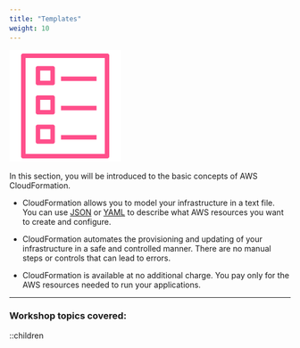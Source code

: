 ```yaml
---
title: "Templates"
weight: 10
---
```


![template-png](/static/basics/templates/template-1.png)

In this section, you will be introduced to the basic concepts of AWS CloudFormation.

* CloudFormation allows you to model your infrastructure in a text file. You can use [JSON](https://json.org/) or
  [YAML](https://yaml.org/) to describe what AWS resources you want to create and configure.

* CloudFormation automates the provisioning and updating of your infrastructure in a safe and controlled manner.
  There are no manual steps or controls that can lead to errors.

* CloudFormation is available at no additional charge. You pay only for the AWS resources needed to run your applications.

---

### Workshop topics covered:

::children
